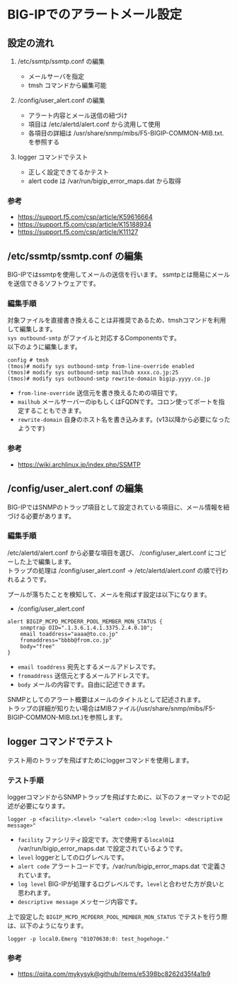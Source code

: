 # BIG-IPでのアラートメール設定

## 設定の流れ

1. /etc/ssmtp/ssmtp.conf の編集
    - メールサーバを指定
    - tmsh コマンドから編集可能

2. /config/user_alert.conf の編集
    - アラート内容とメール送信の紐づけ
    - 項目は /etc/alertd/alert.conf から流用して使用
    - 各項目の詳細は /usr/share/snmp/mibs/F5-BIGIP-COMMON-MIB.txt. を参照する

3. logger コマンドでテスト
    - 正しく設定できてるかテスト
    - alert code は /var/run/bigip_error_maps.dat から取得

### 参考

- https://support.f5.com/csp/article/K59616664
- https://support.f5.com/csp/article/K15188934
- https://support.f5.com/csp/article/K11127



## /etc/ssmtp/ssmtp.conf の編集

BIG-IPではssmtpを使用してメールの送信を行います。
ssmtpとは簡易にメールを送信できるソフトウェアです。

### 編集手順

対象ファイルを直接書き換えることは非推奨であるため、tmshコマンドを利用して編集します。  
`sys outbound-smtp` がファイルと対応するComponentsです。  
以下のように編集します。  

```
config # tmsh
(tmos)# modify sys outbound-smtp from-line-override enabled
(tmos)# modify sys outbound-smtp mailhub xxxx.co.jp:25
(tmos)# modify sys outbound-smtp rewrite-domain bigip.yyyy.co.jp
```

- `from-line-override` 送信元を書き換えるための項目です。
- `mailhub` メールサーバーのipもしくはFQDNです。コロン使ってポートを指定することもできます。
- `rewrite-domain` 自身のホスト名を書き込みます。(v13以降から必要になったようです)

### 参考

- https://wiki.archlinux.jp/index.php/SSMTP



## /config/user_alert.conf の編集

BIG-IPではSNMPのトラップ項目として設定されている項目に、メール情報を紐づける必要があります。

### 編集手順

/etc/alertd/alert.conf から必要な項目を選び、 /config/user_alert.conf にコピーした上で編集します。  
トラップの処理は /config/user_alert.conf -> /etc/alertd/alert.conf の順で行われるようです。

プールが落ちたことを検知して、メールを飛ばす設定は以下になります。

- /config/user_alert.conf

```
alert BIGIP_MCPD_MCPDERR_POOL_MEMBER_MON_STATUS {
    snmptrap OID=".1.3.6.1.4.1.3375.2.4.0.10";
    email toaddress="aaaa@to.co.jp"
    fromaddress="bbbb@from.co.jp"
    body="free"
}
```

- `email toaddress` 宛先とするメールアドレスです。
- `fromaddress` 送信元とするメールアドレスです。
- `body` メールの内容です。自由に記述できます。

SNMPとしてのアラート概要はメールのタイトルとして記述されます。  
トラップの詳細が知りたい場合はMIBファイル(/usr/share/snmp/mibs/F5-BIGIP-COMMON-MIB.txt.)を参照します。



## logger コマンドでテスト

テスト用のトラップを飛ばすためにloggerコマンドを使用します。

### テスト手順

loggerコマンドからSNMPトラップを飛ばすために、以下のフォーマットでの記述が必要になります。

```
logger -p <facility>.<level> "<alert code>:<log level>: <descriptive message>"
```

- `facility` ファシリティ設定です。次で使用する`local0`は /var/run/bigip_error_maps.dat で設定されているようです。
- `level` loggerとしてのログレベルです。
- `alert code` アラートコードです。/var/run/bigip_error_maps.dat で定義されています。
- `log level` BIG-IPが処理するログレベルです。`level`と合わせた方が良いと思われます。
- `descriptive message` メッセージ内容です。

上で設定した `BIGIP_MCPD_MCPDERR_POOL_MEMBER_MON_STATUS` でテストを行う際は、以下のようになります。

```
logger -p local0.Emerg "01070638:0: test_hogehoge."
```

### 参考

- https://qiita.com/mykysyk@github/items/e5398bc8262d35f4a1b9
